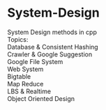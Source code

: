 # System-Design
System Design methods in cpp  
Topics:  
Database & Consistent Hashing  
Crawler & Google Suggestion  
Google File System  
Web System  
Bigtable  
Map Reduce  
LBS & Realtime  
Object Oriented Design  
